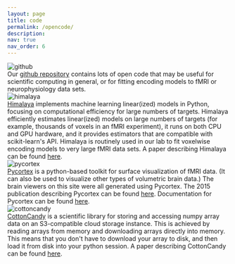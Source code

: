 ```yaml
---
layout: page
title: code
permalink: /opencode/
description:
nav: true
nav_order: 6
---
```


<div class="code-entry">
  <div class="code-image">
    <img src="{{ '/assets/img/other/github.jpg' | relative_url }}" alt="github" class="img-fluid">
  </div>
  <div class="code-info">
    Our <a href="https://github.com/gallantlab">github repository</a> contains lots of open code that may be useful for scientific computing in general, or for fitting encoding models to fMRI or neurophysiology data sets.
  </div>
</div>

<div class="code-entry">
  <div class="code-image">
    <img src="{{ '/assets/img/other/himalaya.jpg' | relative_url }}" alt="himalaya" class="img-fluid">
  </div>
  <div class="code-info">
    <a href="https://github.com/gallantlab/himalaya">Himalaya</a> implements machine learning linear(ized) models in Python, focusing on computational efficiency for large numbers of targets. Himalaya efficiently estimates linear(ized) models on large numbers of targets (for example, thousands of voxels in an fMRI experiment), it runs on both CPU and GPU hardware, and it provides estimators that are compatible with scikit-learn's API. Himalaya is routinely used in our lab to fit voxelwise encoding models to very large fMRI data sets. A paper describing Himalaya can be found <a href="https://www.sciencedirect.com/science/article/pii/S1053811922008497">here</a>.
  </div>
</div>

<div class="code-entry">
  <div class="code-image">
    <img src="{{ '/assets/img/other/pycortex.jpg' | relative_url }}" alt="pycortex" class="img-fluid">
  </div>
  <div class="code-info">
    <a href="https://github.com/gallantlab/pycortex">Pycortex</a> is a python-based toolkit for surface visualization of fMRI data. (It can also be used to visualize other types of volumetric brain data.) The brain viewers on this site were all generated using Pycortex. The 2015 publication describing Pycortex can be found <a href="https://www.frontiersin.org/articles/10.3389/fninf.2015.00023/full">here</a>. Documentation for Pycortex can be found <a href="https://gallantlab.github.io/pycortex/">here</a>.
  </div>
</div>

<div class="code-entry">
  <div class="code-image">
    <img src="{{ '/assets/img/other/cottoncandy.jpg' | relative_url }}" alt="cottoncandy" class="img-fluid">
  </div>
  <div class="code-info">
    <a href="https://github.com/gallantlab/cottoncandy">CottonCandy</a> is a scientific library for storing and accessing numpy array data on an S3-compatible cloud storage instance. This is achieved by reading arrays from memory and downloading arrays directly into memory. This means that you don't have to download your array to disk, and then load it from disk into your python session. A paper describing CottonCandy can be found <a href="https://joss.theoj.org/papers/10.21105/joss.00890.pdf">here</a>.
  </div>
</div>
